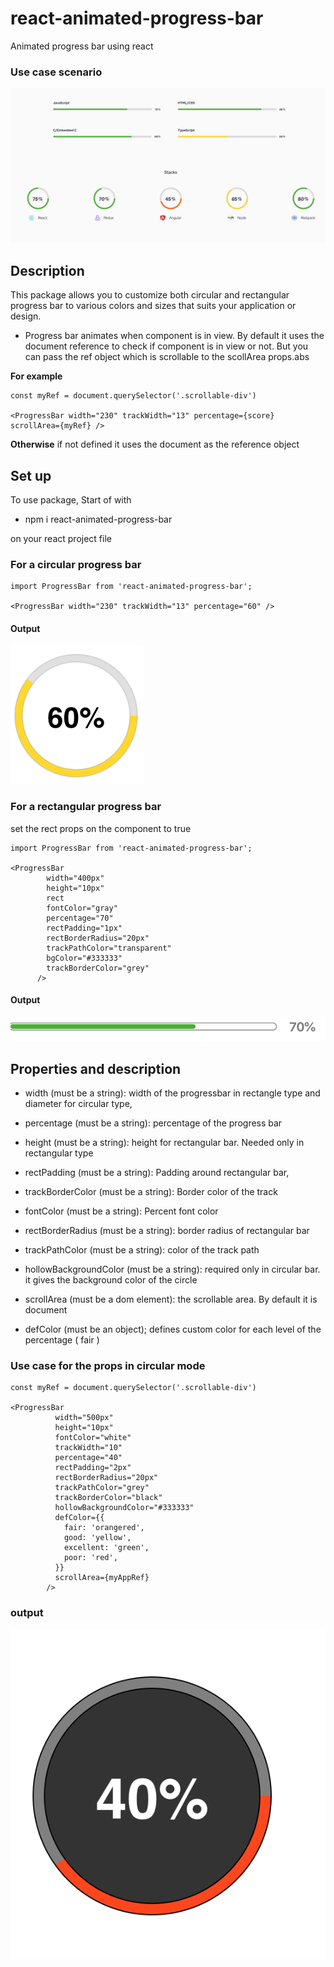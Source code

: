 # react-animated-progress-bar

Animated progress bar using react

### Use case scenario
![Circular bar](./images/usecase.png)

## Description

This package allows you to customize both circular and rectangular progress bar to various colors and sizes that suits your application or design.

- Progress bar animates when component is in view. By default it uses the document reference to check if component is in view or not. But you can pass the ref object which is scrollable to the scollArea props.abs

**For example**

```
const myRef = document.querySelector('.scrollable-div')

<ProgressBar width="230" trackWidth="13" percentage={score} scrollArea={myRef} />
```

**Otherwise**
if not defined it uses the document as the reference object

## Set up

To use package, Start of with

- npm i react-animated-progress-bar

on your react project file

### For a circular progress bar

```
import ProgressBar from 'react-animated-progress-bar';

<ProgressBar width="230" trackWidth="13" percentage="60" />
```

#### Output

![Circular bar](./images/60percentImg.png)

### For a rectangular progress bar

set the rect props on the component to true

```
import ProgressBar from 'react-animated-progress-bar';

<ProgressBar
        width="400px"
        height="10px"
        rect
        fontColor="gray"
        percentage="70"
        rectPadding="1px"
        rectBorderRadius="20px"
        trackPathColor="transparent"
        bgColor="#333333"
        trackBorderColor="grey"
      />
```

#### Output

![Rect bar](./images/rectbar.png)

## Properties and description

- width (must be a string): width of the progressbar in rectangle type and diameter for circular type,

- percentage (must be a string): percentage of the progress bar

- height (must be a string): height for rectangular bar. Needed only in rectangular type

- rectPadding (must be a string): Padding around rectangular bar,

- trackBorderColor (must be a string): Border color of the track

- fontColor (must be a string): Percent font color

- rectBorderRadius (must be a string): border radius of rectangular bar

- trackPathColor (must be a string): color of the track path

- hollowBackgroundColor (must be a string): required only in circular bar. it gives the background color of the circle

- scrollArea (must be a dom element): the scrollable area. By default it is document

- defColor (must be an object); defines custom color for each level of the percentage ( fair )


### Use case for the props in circular mode
````
const myRef = document.querySelector('.scrollable-div')

<ProgressBar
          width="500px"
          height="10px"
          fontColor="white"
          trackWidth="10"
          percentage="40"
          rectPadding="2px"
          rectBorderRadius="20px"
          trackPathColor="grey"
          trackBorderColor="black"
          hollowBackgroundColor="#333333"
          defColor={{
            fair: 'orangered',
            good: 'yellow',
            excellent: 'green',
            poor: 'red',
          }}
          scrollArea={myAppRef}
        />
````

### output
![Circular bar](./images/darkbar.png)